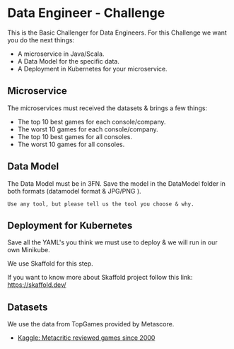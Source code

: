 # Data Engineer - Challenge
This is the Basic Challenger for Data Engineers.
For this Challenge we want you do the next things:
- A microservice in Java/Scala.
- A Data Model for the specific data.
- A Deployment in Kubernetes for your microservice.

## Microservice
The microservices must received the datasets & brings a few things:
- The top 10 best games for each console/company.
- The worst 10 games for each console/company.
- The top 10 best games for all consoles.
- The worst 10 games for all consoles.

## Data Model
The Data Model must be in 3FN. 
Save the model in the DataModel folder in both formats (datamodel format & JPG/PNG ).
```
Use any tool, but please tell us the tool you choose & why.
```

## Deployment for Kubernetes 

Save all the YAML's you think we must use to deploy & we will run in our own Minikube.

We use Skaffold for this step. 

If you want to know more about Skaffold project follow this link: https://skaffold.dev/




## Datasets
We use the data from TopGames provided by Metascore.

* [Kaggle: Metacritic reviewed games since 2000](https://www.kaggle.com/destring/metacritic-reviewed-games-since-2000)

